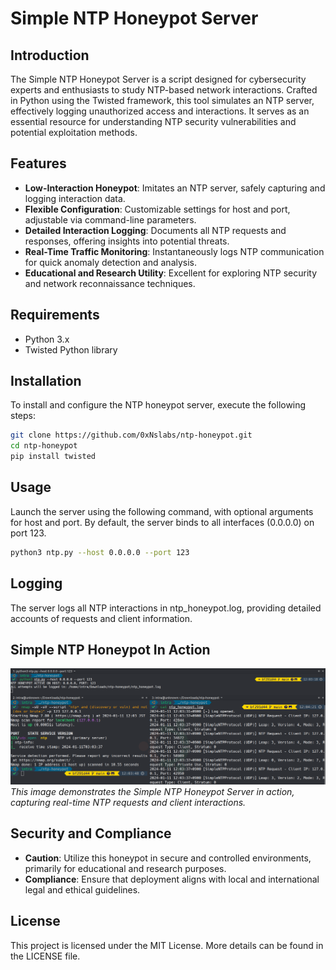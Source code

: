 # Simple NTP Honeypot Server

## Introduction
The Simple NTP Honeypot Server is a script designed for cybersecurity experts and enthusiasts to study NTP-based network interactions. Crafted in Python using the Twisted framework, this tool simulates an NTP server, effectively logging unauthorized access and interactions. It serves as an essential resource for understanding NTP security vulnerabilities and potential exploitation methods.

## Features
- **Low-Interaction Honeypot**: Imitates an NTP server, safely capturing and logging interaction data.
- **Flexible Configuration**: Customizable settings for host and port, adjustable via command-line parameters.
- **Detailed Interaction Logging**: Documents all NTP requests and responses, offering insights into potential threats.
- **Real-Time Traffic Monitoring**: Instantaneously logs NTP communication for quick anomaly detection and analysis.
- **Educational and Research Utility**: Excellent for exploring NTP security and network reconnaissance techniques.

## Requirements
- Python 3.x
- Twisted Python library

## Installation
To install and configure the NTP honeypot server, execute the following steps:

```bash
git clone https://github.com/0xNslabs/ntp-honeypot.git
cd ntp-honeypot
pip install twisted
```

## Usage
Launch the server using the following command, with optional arguments for host and port. By default, the server binds to all interfaces (0.0.0.0) on port 123.

```bash
python3 ntp.py --host 0.0.0.0 --port 123
```

## Logging
The server logs all NTP interactions in ntp_honeypot.log, providing detailed accounts of requests and client information.

## Simple NTP Honeypot In Action
![Simple NTP Honeypot in Action](https://raw.githubusercontent.com/0xNslabs/ntp-honeypot/main/PoC.png)
*This image demonstrates the Simple NTP Honeypot Server in action, capturing real-time NTP requests and client interactions.*

## Security and Compliance
- **Caution**: Utilize this honeypot in secure and controlled environments, primarily for educational and research purposes.
- **Compliance**: Ensure that deployment aligns with local and international legal and ethical guidelines.

## License
This project is licensed under the MIT License. More details can be found in the LICENSE file.